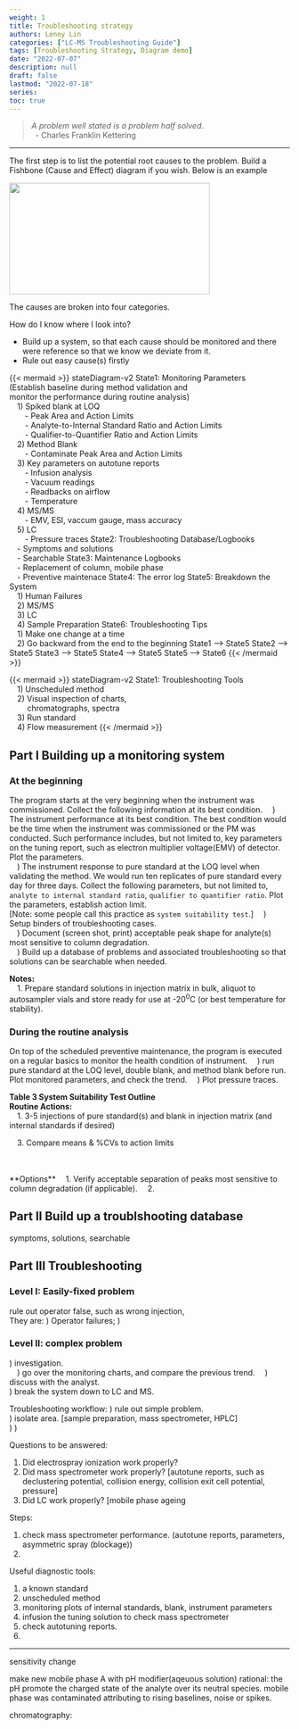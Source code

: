 ```yaml
---
weight: 1
title: Troubleshooting strategy
authors: Lenny Lin
categories: ["LC-MS Troubleshooting Guide"]
tags: [Troubleshooting Strategy, Diagram demo]
date: "2022-07-07"
description: null
draft: false
lastmod: "2022-07-18"
series:
toc: true
---
```

> *A problem well stated is a problem half solved*.  
> &ensp;- Charles Franklin Kettering

<!--more-->
---
The first step is to list the potential root causes to the problem.  Build a Fishbone (Cause and Effect) diagram if you wish. Below is an example

<img width ="360" height= "200" src = "/docs/images/Screenshot 2022-08-15 110558.png"/>

The causes are broken into four categories.  

How do I know where I look into?  
- Build up a system, so that each cause should be monitored and there were reference so that we know we deviate from it. 
- Rule out easy cause(s) firstly  



{{< mermaid >}}
stateDiagram-v2
    State1: Monitoring Parameters <br> (Establish baseline during method validation and <br> monitor the performance during routine analysis)<br>&emsp;1) Spiked blank at LOQ <br>&emsp;&emsp;- Peak Area and Action Limits <br>&emsp;&emsp;- Analyte-to-Internal Standard Ratio and Action Limits <br>&emsp;&emsp;- Qualifier-to-Quantifier Ratio and Action Limits <br>&emsp;2) Method Blank <br>&emsp;&emsp;- Contaminate Peak Area and Action Limits <br>&emsp;3) Key parameters on autotune reports <br>&emsp;&emsp;- Infusion analysis <br>&emsp;&emsp;- Vacuum readings <br>&emsp;&emsp;- Readbacks on airflow <br>&emsp;&emsp;- Temperature <br>&emsp;4) MS/MS <br>&emsp;&emsp;- EMV, ESI, vaccum gauge, mass accuracy <br>&emsp;5) LC <br>&emsp;&emsp;- Pressure traces
    State2: Troubleshooting Database/Logbooks <br>&emsp;- Symptoms and solutions <br>&emsp;- Searchable
    State3: Maintenance Logbooks <br>&emsp;- Replacement of column, mobile phase <br>&emsp;- Preventive maintenace
    State4: The error log
    State5: Breakdown the System <br>&emsp;1) Human Failures <br>&emsp;2) MS/MS <br>&emsp;3) LC <br>&emsp;4) Sample Preparation
    State6: Troubleshooting Tips <br>&emsp;1) Make one change at a time <br>&emsp;2) Go backward from the end to the beginning
    State1 --> State5
    State2 --> State5
    State3 --> State5
    State4 --> State5
    State5 --> State6
{{< /mermaid >}}


{{< mermaid >}}
stateDiagram-v2
State1: Troubleshooting Tools <br>&emsp;1) Unscheduled method<br>&emsp;2) Visual inspection of charts,<br>&emsp;&emsp; chromatographs, spectra<br>&emsp;3) Run standard<br>&emsp;4) Flow measurement
{{< /mermaid >}}


## Part I Building up a monitoring system

### At the beginning
The program starts at the very beginning when the instrument was commissioned.  Collect the following information at its best condition.
&emsp;) The instrument performance at its best condition.  The best condition would be the time when the instrument was commissioned or the PM was conducted.  Such performance includes, but not limited to, key parameters on the tuning report, such as electron multiplier voltage(EMV) of detector.  Plot the parameters.   
&emsp;) The instrument response to pure standard at the LOQ level when validating the method.  We would run ten replicates of pure standard every day for three days.  Collect the following parameters, but not limited to, `analyte to internal standard ratio`, `qualifier to quantifier ratio`. Plot the parameters, establish action limit.   
[Note: some people call this practice as `system suitability test`.]
&emsp;) Setup binders of troubleshooting cases.  
&emsp;) Document (screen shot, print) acceptable peak shape for analyte(s) most sensitive to column degradation.  
&emsp;) Build up a database of problems and associated troubleshooting so that solutions can be searchable when needed.

**Notes:**  
&emsp;1. Prepare standard solutions in injection matrix in bulk, aliquot to autosampler vials and store ready for use at -20<sup>0</sup>C (or best temperature for stability).


### During the routine analysis
On top of the scheduled preventive maintenance, the program is executed on a regular basics to monitor the health condition of instrument.
&emsp;) run pure standard at the LOQ level, double blank, and method blank before run. Plot monitored parameters, and check the trend.
&emsp;) Plot pressure traces.

**Table 3 System Suitability Test Outline**  
**Routine Actions:**  
&emsp;1. 3-5 injections of pure standard(s) and blank in injection matrix (and internal standards if desired)  
 
&emsp;3. Compare means & %CVs to action limits  
<br>
  
 
<br>
**Options**  
&emsp;1. Verify acceptable separation of peaks most sensitive to column degradation (if applicable).  
&emsp;2. 

## Part II Build up a troublshooting database
symptoms, solutions, searchable

## Part III Troubleshooting

### Level I: Easily-fixed problem
rule out operator false, such as wrong injection,  
They are:
) Operator failures;
) 

### Level II: complex problem
) investigation.  
&emsp;) go over the monitoring charts, and compare the previous trend.
&emsp;) discuss with the analyst.  
) break the system down to LC and MS.














Troubleshooting workflow:
) rule out simple problem.  
) isolate area. [sample preparation, mass spectrometer, HPLC]  
) 
) 

Questions to be answered:  
1) Did electrospray ionization work properly?
2) Did mass spectrometer work properly? [autotune reports, such as declustering potential, collision energy, collision exit cell potential, pressure]
3) Did LC work properly? [mobile phase ageing



Steps:  
1) check mass spectrometer performance. (autotune reports, parameters, asymmetric spray (blockage))
2) 



Useful diagnostic tools: 
1) a known standard  
2) unscheduled method  
3) monitoring plots of internal standards, blank, instrument parameters  
4) infusion the tuning solution to check mass spectrometer  
5) check autotuning reports.  
6) 


---
sensitivity change

make new mobile phase A with pH modifier(aqeuous solution)  rational: the pH promote the charged state of the analyte over its neutral species.
mobile phase was contaminated attributing to rising baselines, noise or spikes.

chromatography: 
